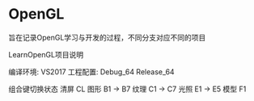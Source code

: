 # OpenGL
旨在记录OpenGL学习与开发的过程，不同分支对应不同的项目

LearnOpenGL项目说明

编译环境: VS2017
工程配置:
	Debug_64
	Release_64 

组合键切换状态
清屏	CL
图形	B1 -> B7
纹理	C1 -> C7
光照	E1 -> E5
模型	F1

